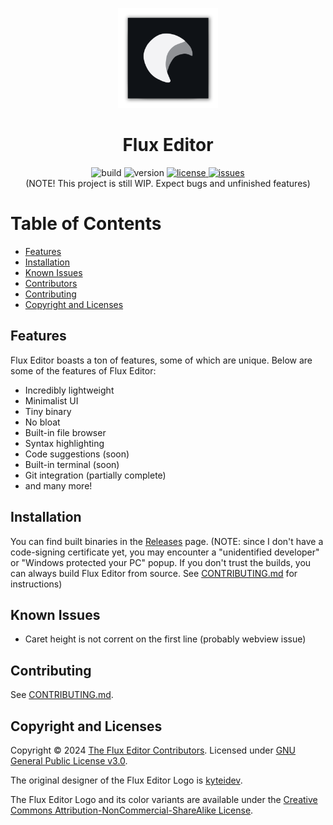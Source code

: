 <p align="center"><img src="./images/FluxEditorLogo.png"
     alt="Flux Editor logo"
     width="160px"
     height="160px" />
</p>

<h1 align="center">Flux Editor</h1>

<div align="center">
  <a>
    <img src="https://img.shields.io/badge/build-passing-green" alt="build">
  </a>
  <a>
    <img src="https://img.shields.io/badge/version-0.2.0-blue" alt="version">
  </a>
  <a href="https://github.com/kyteidev/FluxEditor/blob/dev/LICENSE">
    <img src="https://img.shields.io/badge/license-GPL--3.0-orange" alt="license">
  </a>
  <a href="https://github.com/kyteidev/FluxEditor/issues">
    <img src="https://img.shields.io/github/issues/kyteidev/FluxEditor" alt="issues">
  </a>
</div>

<center>
(NOTE! This project is still WIP. Expect bugs and unfinished features)
</center>

# Table of Contents

- [Features](#features)
- [Installation](#installation)
- [Known Issues](#known-issues)
- [Contributors](#contributors)
- [Contributing](#contributing)
- [Copyright and Licenses](#license)

## Features <a name="features"></a>

Flux Editor boasts a ton of features, some of which are unique. Below are some of the features of Flux Editor:

- Incredibly lightweight
- Minimalist UI
- Tiny binary
- No bloat
- Built-in file browser
- Syntax highlighting
- Code suggestions (soon)
- Built-in terminal (soon)
- Git integration (partially complete)
- and many more!

## Installation <a name="installation"></a>

You can find built binaries in the [Releases](https://github.com/kyteidev/FluxEditor/releases) page. (NOTE: since I don't have a code-signing certificate yet, you may encounter a "unidentified developer" or "Windows protected your PC" popup. If you don't trust the builds, you can always build Flux Editor from source. See [CONTRIBUTING.md](https://github.com/kyteidev/FluxEditor/blob/dev/CONTRIBUTING.md) for instructions)

## Known Issues <a name="known-issues"></a>

- Caret height is not corrent on the first line (probably webview issue)

## Contributing <a name="contributing"></a>

See [CONTRIBUTING.md](https://github.com/kyteidev/FluxEditor/blob/dev/CONTRIBUTING.md).

## Copyright and Licenses <a name="license"></a>

Copyright © 2024 [The Flux Editor Contributors](https://github.com/kyteidev/FluxEditor/graphs/contributors). Licensed under [GNU General Public License v3.0](https://github.com/kyteidev/FluxEditor/blob/dev/LICENSE).

The original designer of the Flux Editor Logo is [kyteidev](https://github.com/kyteidev/).

The Flux Editor Logo and its color variants are available under the [Creative Commons Attribution-NonCommercial-ShareAlike License](https://creativecommons.org/licenses/by-nc-sa/4.0/).
